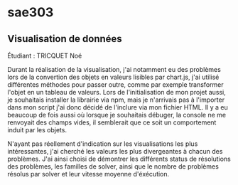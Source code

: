 # sae303
## Visualisation de données

Étudiant : TRICQUET Noé

Durant la réalisation de la visualisation, j'ai notamment eu des problèmes lors de la convertion des objets en valeurs lisibles par chart.js, j'ai utilisé différentes méthodes pour passer outre, comme par exemple transformer l'objet en un tableau de valeurs. Lors de l'initialisation de mon projet aussi, je souhaitais installer la librairie via npm, mais je n'arrivais pas à l'importer dans mon script j'ai donc décidé de l'inclure via mon fichier HTML. 
Il y a eu beaucoup de fois aussi où lorsque je souhaitais débuger, la console ne me renvoyait des champs vides, il semblerait que ce soit un comportement induit par les objets.

N'ayant pas réellement d'indication sur les visualisations les plus intéressantes, j'ai cherché les valeurs les plus divergeantes à chacun des problèmes. J'ai ainsi choisi de démontrer les différents status de résolutions des problèmes, les familles de solver, ainsi que le nombre de problèmes résolus par solver et leur vitesse moyenne d'éxécution.
